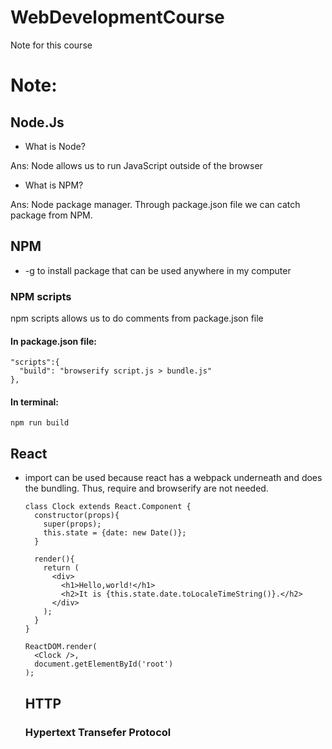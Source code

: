 # WebDevelopmentCourse
Note for this course

# Note:

## Node.Js

- What is Node?

Ans: Node allows us to run JavaScript outside of the browser

- What is NPM?

Ans: Node package manager. Through package.json file we can catch package from NPM. 


## NPM
- -g to install package that can be used anywhere in my computer
### NPM scripts
npm scripts allows us to do comments from package.json file

#### In package.json file:

```
"scripts":{
  "build": "browserify script.js > bundle.js"
},
```

#### In terminal:
`npm run build`


## React
- import can be used because react has a webpack underneath and does the bundling.
  Thus, require and browserify are not needed.
  
  ```
  class Clock extends React.Component {
    constructor(props){
      super(props);
      this.state = {date: new Date()};
    }
    
    render(){
      return (
        <div>
          <h1>Hello,world!</h1>
          <h2>It is {this.state.date.toLocaleTimeString()}.</h2>
        </div>
      );
    }
  }
  
  ReactDOM.render(
    <Clock />,
    document.getElementById('root')
  );
  ```
  
  
  
  ## HTTP
  ### Hypertext Transefer Protocol

